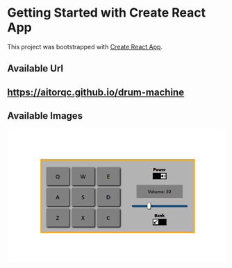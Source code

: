# Getting Started with Create React App

This project was bootstrapped with [Create React App](https://github.com/facebook/create-react-app).

## Available Url

## https://aitorqc.github.io/drum-machine

## Available Images

![alt Dark Mode](https://github.com/aitorqc/drum-machine/blob/master/public/Drum-Machine.png)